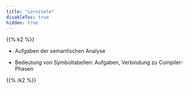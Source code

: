 ```yaml
---
title: "Lernziele"
disableToc: true
hidden: true
---
```


{{% k2 %}}

* Aufgaben der semantischen Analyse

* Bedeutung von Symboltabellen: Aufgaben, Verbindung zu Compiler-Phasen

{{% /k2 %}}

